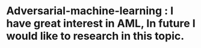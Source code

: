 # Adversarial-machine-learning : I have great interest in AML, In future I would like to research in this topic.
